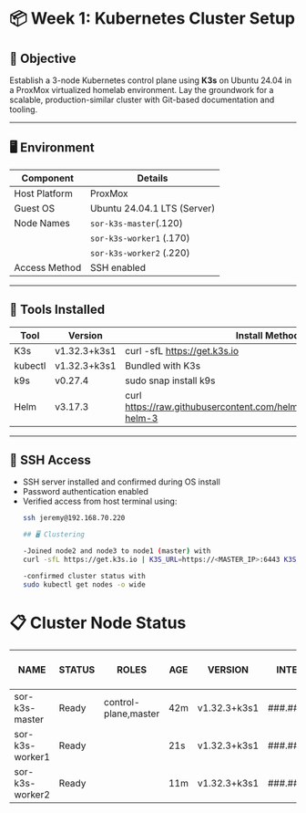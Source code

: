 # 📦 Week 1: Kubernetes Cluster Setup

## 🎯 Objective
Establish a 3-node Kubernetes control plane using **K3s** on Ubuntu 24.04 in a ProxMox virtualized homelab environment. Lay the groundwork for a scalable, production-similar cluster with Git-based documentation and tooling.

---

## 🖥️ Environment

| Component       | Details                        |
|-----------------|--------------------------------|
| Host Platform   | ProxMox                        |
| Guest OS        | Ubuntu 24.04.1 LTS (Server)    |
| Node Names      | `sor-k3s-master`(.120)         |
|                 |  `sor-k3s-worker1` (.170)      |
|                 |  `sor-k3s-worker2` (.220)      |
| Access Method   | SSH enabled                    |

---

## 🔧 Tools Installed

| Tool       | Version        | Install Method                                      
|------------|----------------|-----------------------------------------------------|
| K3s        | v1.32.3+k3s1   | curl -sfL https://get.k3s.io | sh -`             
| kubectl    | v1.32.3+k3s1   | Bundled with K3s                                    
| k9s        | v0.27.4        | sudo snap install k9s                            
| Helm       | v3.17.3        | curl https://raw.githubusercontent.com/helm/helm/master/scripts/get-helm-3 | bash 

---

## 🔐 SSH Access

- SSH server installed and confirmed during OS install
- Password authentication enabled
- Verified access from host terminal using:
  ```bash
  ssh jeremy@192.168.70.220

  ## 🖥️ Clustering

  -Joined node2 and node3 to node1 (master) with
  curl -sfL https://get.k3s.io | K3S_URL=https://<MASTER_IP>:6443 K3S_TOKEN=<NODE_TOKEN> sh -

  -confirmed cluster status with
  sudo kubectl get nodes -o wide

# 📋 Cluster Node Status

| NAME             | STATUS | ROLES                  | AGE   | VERSION     | INTERNAL-IP     | EXTERNAL-IP | OS-IMAGE           | KERNEL-VERSION     | CONTAINER-RUNTIME      |
|------------------|--------|-------------------------|-------|-------------|-----------------|-------------|--------------------|--------------------|------------------------|
| sor-k3s-master    | Ready  | control-plane,master    | 42m   | v1.32.3+k3s1 | ###.###.###.120   | <none>      | Ubuntu 24.04.2 LTS | 6.8.0-58-generic    | containerd://2.0.4-k3s2 |
| sor-k3s-worker1   | Ready  | <none>                  | 21s   | v1.32.3+k3s1 | ###.###.###.170   | <none>      | Ubuntu 24.04.2 LTS | 6.8.0-58-generic    | containerd://2.0.4-k3s2 |
| sor-k3s-worker2   | Ready  | <none>                  | 11m   | v1.32.3+k3s1 | ###.###.###.220   | <none>      | Ubuntu 24.04.2 LTS | 6.8.0-58-generic    | containerd://2.0.4-k3s2 |


